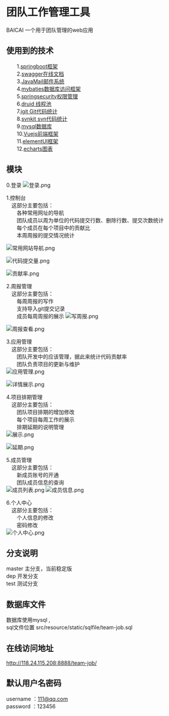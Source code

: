 # 团队工作管理工具

BAICAI  一个用于团队管理的web应用


## 使用到的技术 ##
&emsp;&emsp;1.[springboot框架](https://spring.io/projects/spring-boot)  
&emsp;&emsp;2.[swagger在线文档](https://github.com/battcn/swagger-spring-boot)  
&emsp;&emsp;3.[JavaMail邮件系统](http://www.runoob.com/java/java-sending-email.html)  
&emsp;&emsp;4.[mybaties数据库访问框架](http://www.mybatis.org/mybatis-3/)  
&emsp;&emsp;5.[springsecurity权限管理](https://spring.io/guides/gs/securing-web/)  
&emsp;&emsp;6.[druid 线程池](https://github.com/alibaba/druid/tree/master/druid-spring-boot-starter)  
&emsp;&emsp;7.[jgit Git代码统计](https://www.eclipse.org/jgit/)  
&emsp;&emsp;8.[svnkit svn代码统计](https://svnkit.com/)  
&emsp;&emsp;9.[mysql数据库](https://www.mysql.com/)  
&emsp;&emsp;10.[Vuejs前端框架](https://vuejs.org/)  
&emsp;&emsp;11.[elementUI框架](http://element-cn.eleme.io/#/zh-CN)  
&emsp;&emsp;12.[echarts图表](https://echarts.baidu.com/)
## 模块 ##
0.登录
![登录.png](https://upload-images.jianshu.io/upload_images/8494967-f064cdd4325efd98.png?imageMogr2/auto-orient/strip%7CimageView2/2/w/1240)

1.控制台  
&emsp;这部分主要包括：  
&emsp;&emsp;各种常用网址的导航  
&emsp;&emsp;团队成员以周为单位的代码提交行数、删除行数、提交次数统计  
&emsp;&emsp;每个成员在每个项目中的贡献比  
&emsp;&emsp;本周周报的提交情况统计  

![常用网站导航.png](https://upload-images.jianshu.io/upload_images/8494967-75c58e5a38d913f5.png?imageMogr2/auto-orient/strip%7CimageView2/2/w/1240)

![代码提交量.png](https://upload-images.jianshu.io/upload_images/8494967-761d0cc188bc4006.png?imageMogr2/auto-orient/strip%7CimageView2/2/w/1240)

![贡献率.png](https://upload-images.jianshu.io/upload_images/8494967-4eccd235157def4b.png?imageMogr2/auto-orient/strip%7CimageView2/2/w/1240)


2.周报管理  
&emsp;这部分主要包括：  
&emsp;&emsp;每周周报的写作  
&emsp;&emsp;支持导入git提交记录  
&emsp;&emsp;成员每周周报的展示
![写周报.png](https://upload-images.jianshu.io/upload_images/8494967-15804e26072bebe2.png?imageMogr2/auto-orient/strip%7CimageView2/2/w/1240)

![周报查看.png](https://upload-images.jianshu.io/upload_images/8494967-5ce1eef1bffe6040.png?imageMogr2/auto-orient/strip%7CimageView2/2/w/1240)

3.应用管理  
&emsp;这部分主要包括：  
&emsp;&emsp;团队开发中的应该管理，据此来统计代码贡献率  
&emsp;&emsp;团队负责项目的更新与维护  
![应用管理.png](https://upload-images.jianshu.io/upload_images/8494967-07112e6e91ecc7e9.png?imageMogr2/auto-orient/strip%7CimageView2/2/w/1240)

![详情展示.png](https://upload-images.jianshu.io/upload_images/8494967-072f0ef670665beb.png?imageMogr2/auto-orient/strip%7CimageView2/2/w/1240)


4.项目排期管理  
&emsp;这部分主要包括：  
&emsp;&emsp;团队项目排期的增加修改  
&emsp;&emsp;每个项目每周工作的展示  
&emsp;&emsp;排期延期的说明管理  
![展示.png](https://upload-images.jianshu.io/upload_images/8494967-21f6e70fc3a812b1.png?imageMogr2/auto-orient/strip%7CimageView2/2/w/1240)

![延期.png](https://upload-images.jianshu.io/upload_images/8494967-f13cba682da97595.png?imageMogr2/auto-orient/strip%7CimageView2/2/w/1240)



5.成员管理  
&emsp;这部分主要包括：  
&emsp;&emsp;新成员账号的开通  
&emsp;&emsp;团队成员信息的查询  
![成员列表.png](https://upload-images.jianshu.io/upload_images/8494967-9d7a3c37128d97db.png?imageMogr2/auto-orient/strip%7CimageView2/2/w/1240)
![成员信息.png](https://upload-images.jianshu.io/upload_images/8494967-931133a59dd012d7.png?imageMogr2/auto-orient/strip%7CimageView2/2/w/1240)

6.个人中心  
&emsp;这部分主要包括：  
&emsp;&emsp;个人信息的修改  
&emsp;&emsp;密码修改  
![个人中心.png](https://upload-images.jianshu.io/upload_images/8494967-6ceff205449675b0.png?imageMogr2/auto-orient/strip%7CimageView2/2/w/1240)


## 分支说明
master  主分支，当前稳定版  
dep  开发分支  
test 测试分支

## 数据库文件
数据库使用mysql ,  
sql文件位置  src/resource/static/sqlfile/team-job.sql

## 在线访问地址
http://118.24.115.208:8888/team-job/
## 默认用户名密码
username ：111@qq.com  
password ：123456